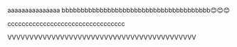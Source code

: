 
aaaaaaaaaaaaaaa
bbbbbbbbbbbbbbbbbbbbbbbbbbbbbbbbbbbbbbb😊😊😊












ccccccccccccccccccccccccccccccccc


VVVVVVVVVVVVVVVVVVVVVVVVVVVVVVVVVVVVVVVVVVV 


